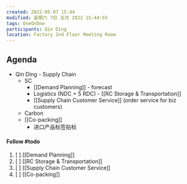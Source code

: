 ```yaml
---
created: 2022-05-07 15:44
modified: 星期六 7日 五月 2022 15:44:55
tags: OneOnOne
participants: Qin Ding
location: Factory 2nd Floor Meeting Room
---
```


## Agenda
- Qin Ding - Supply Chain
	- SC
		- [[Demand Planning]] - forecast
		- Logistics (NDC + 5 RDC) - [[RC Storage & Transportation]]
		-  [[Supply Chain Customer Service]] (order service for biz customers)
	- Carbon
	- [[Co-packing]]
		- 进口产品标签贴标

#### Follow #todo 
1. [ ] [[Demand Planning]] 
2. [ ] [[RC Storage & Transportation]]
3. [ ] [[Supply Chain Customer Service]]
4. [ ] [[Co-packing]]